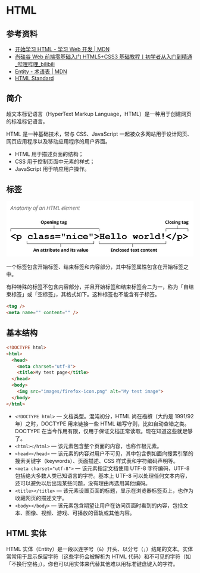 # HTML

## 参考资料

- [开始学习 HTML - 学习 Web 开发 | MDN](https://developer.mozilla.org/zh-CN/docs/Learn/HTML/Introduction_to_HTML/Getting_started)
- [尚硅谷 Web 前端零基础入门 HTML5+CSS3 基础教程丨初学者从入门到精通\_哔哩哔哩\_bilibili](https://www.bilibili.com/video/BV1XJ411X7Ud/)
- [Entity - 术语表 | MDN](https://developer.mozilla.org/zh-CN/docs/Glossary/Entity)
- [HTML Standard](https://html.spec.whatwg.org/multipage/named-characters.html#named-character-references)

## 简介

超文本标记语言（HyperText Markup Language，HTML）是一种用于创建网页的标准标记语言。

HTML 是一种基础技术，常与 CSS、JavaScript 一起被众多网站用于设计网页、网页应用程序以及移动应用程序的用户界面。

- HTML 用于描述页面的结构；
- CSS 用于控制页面中元素的样式；
- JavaScript 用于响应用户操作。

## 标签

![Detail of the structure of an HTML element](html.assets/anatomy-of-an-html-element.png)

一个标签包含开始标签、结束标签和内容部分，其中标签属性包含在开始标签之中。

有种特殊的标签不包含内容部分，并且开始标签和结束标签合二为一，称为「自结束标签」或「空标签」，其格式如下。这种标签也不能含有子标签。

```html
<tag />
<meta name="" content="" />
```

## 基本结构

```html
<!DOCTYPE html>
<html>
  <head>
    <meta charset="utf-8">
    <title>My test page</title>
  </head>
  <body>
    <img src="images/firefox-icon.png" alt="My test image">
  </body>
</html>
```

- `<!DOCTYPE html>` — 文档类型。混沌初分，HTML 尚在襁褓（大约是 1991/92 年）之时，DOCTYPE 用来链接一些 HTML 编写守则，比如自动查错之类。DOCTYPE 在当今作用有限，仅用于保证文档正常读取。现在知道这些就足够了。
- `<html></html>` — 该元素包含整个页面的内容，也称作根元素。
- `<head></head>` — 该元素的内容对用户不可见，其中包含例如面向搜索引擎的搜索关键字（keywords）、页面描述、CSS 样式表和字符编码声明等。
- `<meta charset="utf-8">` — 该元素指定文档使用 UTF-8 字符编码，UTF-8 包括绝大多数人类已知语言的字符。基本上 UTF-8 可以处理任何文本内容，还可以避免以后出现某些问题，没有理由再选用其他编码。
- `<title></title>` — 该元素设置页面的标题，显示在浏览器标签页上，也作为收藏网页的描述文字。
- `<body></body>` — 该元素包含期望让用户在访问页面时看到的内容，包括文本、图像、视频、游戏、可播放的音轨或其他内容。

## HTML 实体

HTML 实体（Entity）是一段以连字号（`&`）开头、以分号（`;`）结尾的文本。实体常常用于显示保留字符（这些字符会被解析为 HTML 代码）和不可见的字符（如「不换行空格」）。你也可以用实体来代替其他难以用标准键盘键入的字符。
